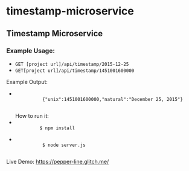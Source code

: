 # timestamp-microservice
<h2>Timestamp Microservice</h2>
        <h3>Example Usage:</h3>
        <ul>
          <li>
            <code>GET [project url]/api/timestamp/2015-12-25</code></li>
          <li><code>GET[project url]/api/timestamp/1451001600000</code></li>
        </ul>
        Example Output:
          <ul>
          <li>
         <code>
          {"unix":1451001600000,"natural":"December 25, 2015"}
        </code>
          </li>
        </ul>
         <ul>
        How to run it:
          <li>
         <code>
         $ npm install
        </code>
          </li>
        <li>
                <code>
          $ node server.js
                </code>
        </ul>
    
   Live Demo: https://pepper-line.glitch.me/
       
     
      
          

      
